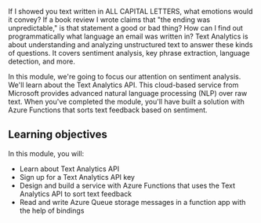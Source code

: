 If I showed you text written in ALL CAPITAL LETTERS, what emotions would it convey? If a book review I wrote claims that "the ending was unpredictable," is that statement a good or bad thing? How can I find out programmatically what language an email was written in? Text Analytics is about understanding and analyzing unstructured text to answer these kinds of questions. It covers sentiment analysis, key phrase extraction, language detection, and more.

 In this module, we're going to focus our attention on sentiment analysis. We'll learn about the Text Analytics API. This cloud-based service from Microsoft provides advanced natural language processing (NLP) over raw text. When you've completed the module, you'll have built a solution with Azure Functions that sorts text feedback based on sentiment.

## Learning objectives  

In this module, you will:

- Learn about Text Analytics API
- Sign up for a Text Analytics API key
- Design and build a service with Azure Functions that uses the Text Analytics API to sort text feedback
- Read and write Azure Queue storage messages in a function app with the help of bindings
